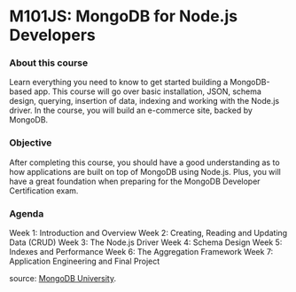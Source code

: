 M101JS: MongoDB for Node.js Developers
===================

### About this course

Learn everything you need to know to get started building a MongoDB-based app. This course will go over basic installation, JSON, schema design, querying, insertion of data, indexing and working with the Node.js driver. In the course, you will build an e-commerce site, backed by MongoDB.

### Objective

After completing this course, you should have a good understanding as to how applications are built on top of MongoDB using Node.js. Plus, you will have a great foundation when preparing for the MongoDB Developer Certification exam.

### Agenda

Week 1: Introduction and Overview
Week 2: Creating, Reading and Updating Data (CRUD)
Week 3: The Node.js Driver
Week 4: Schema Design
Week 5: Indexes and Performance
Week 6: The Aggregation Framework
Week 7: Application Engineering and Final Project


source: [MongoDB University][1].

[1]: https://university.mongodb.com